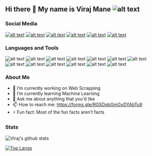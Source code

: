 ## Hi there 👋 My name is Viraj Mane ![alt text][7.1]

### Social Media

[![alt text][1.1]][1]
[![alt text][2.1]][2]
[![alt text][3.1]][3]
[![alt text][4.1]][4]
[![alt text][5.1]][5]
[![alt text][6.1]][6]

[1.1]: https://1.bp.blogspot.com/-fEeZZyOHoV4/X7aX79Ht8NI/AAAAAAAAAkY/cabfzAdcBh0U4qdg7R8aihoiFzTrJJQ9QCLcBGAsYHQ/s50/icons8-linkedin-50.png (Linkedin icon with padding)
[2.1]: https://1.bp.blogspot.com/-LhomBYHuXB0/X7aX7eyDzFI/AAAAAAAAAkU/N8nP3l4llPEnXpiezcdb6zmJeXhxg0DIgCLcBGAsYHQ/s50/icons8-github-50.png (github icon with padding)
[3.1]: https://1.bp.blogspot.com/-R4puPrGsU6o/X7aX7aZFZII/AAAAAAAAAkQ/iHMpL7zJqp4BB9Ae4P-j2XMX17qkep0kACLcBGAsYHQ/s0/icons8-instagram-50.png (Instagram icon with padding)
[4.1]: https://1.bp.blogspot.com/-i3GlTdkqyYU/X7aX8CnTgrI/AAAAAAAAAkg/L4HKmNq_pX0KYyNQ1MXYE3q7Sm3XtnlqwCLcBGAsYHQ/s50/icons8-stack-overflow-50.png (stackoverflow icon with padding)
[5.1]: https://lh3.googleusercontent.com/-9Cty2tDO5oU/X7aZx_sWyRI/AAAAAAAAAlM/At2PiLVVn98tq16LoTlBqQijheqT3rNQQCLcBGAsYHQ/icons8-telegram-app-50.png (dribbble icon with padding)
[6.1]: https://1.bp.blogspot.com/-rJTC50wiu38/X7aX7LgbRvI/AAAAAAAAAkM/2rPV8VNUyIAUHeREQSK9BBgZoCyblaDJACLcBGAsYHQ/s0/icons8-facebook-50.png (facebook icon with padding)
[7.1]: https://www.codewars.com/users/virajmane/badges/micro

[1]: http://www.linkedin.com/in/virajmane
[2]: http://www.github.com/virajmane
[3]: https://www.instagram.com/viraj.py
[4]: https://stackoverflow.com/users/13546849/viraj-mane
[5]: http://t.me/virajmane
[6]: https://www.facebook.com/people/Viraj-Mane/100007237389432



### Languages and Tools

![alt text][1.2]
![alt text][2.2]
![alt text][3.2]
![alt text][4.2]
![alt text][5.2]
![alt text][6.2]
![alt text][7.2]
![alt text][9.2]
![alt text][10.2]
![alt text][11.2]
![alt text][12.2]
![alt text][13.2]
![alt text][14.2]

[1.2]: https://1.bp.blogspot.com/-n9RdHHCWns4/X7aezY91lRI/AAAAAAAAAmg/OO-5D3_8c20sMqNcIVmW-I0i4uBZHUcGwCLcBGAsYHQ/s50/icons8-python-50-2.png
[2.2]: https://1.bp.blogspot.com/-d9eEsp6sLT4/X7aeuNzQ8iI/AAAAAAAAAlY/SLkpoBqXqcIuxJRYTl4QrW1nK0qsjzKdwCLcBGAsYHQ/s50/icons8-c%252B%252B-50.png
[3.2]: https://1.bp.blogspot.com/-DV3wDg4kt0s/X7aew8Vb0pI/AAAAAAAAAl8/ZCw48-H5Cf0oDafvaljl1AEFsVXeZ5O1wCLcBGAsYHQ/s50/icons8-javascript-50-2.png
[4.2]: https://1.bp.blogspot.com/-YpQEaMTcQTs/X7aeva89i4I/AAAAAAAAAls/tdAuuxphSpYo81575oxWkyo81jG7tQWKACLcBGAsYHQ/s320/icons8-google-cloud-platform-50.png
[5.2]: https://lh3.googleusercontent.com/-kNJcmvW1Uh0/X7ahRMUlGqI/AAAAAAAAAnk/5kSWINH_3nkY9Sn0pTM8G3NuzVaZfzgRwCLcBGAsYHQ/icons8-bootstrap-50.png
[6.2]: https://1.bp.blogspot.com/-ygsUwSl8Lok/X7aev08c0PI/AAAAAAAAAlw/GA_5aKzOrrUyesaul752SVDAAjHi_EAKACLcBGAsYHQ/s320/icons8-html-5-50-2.png
[7.2]: https://1.bp.blogspot.com/-62hFllZymSk/X7aeyDVPwXI/AAAAAAAAAmQ/jwRMCDhG9qE5X7Lh0jMVbgkijSBqqa5nwCLcBGAsYHQ/s320/icons8-mongodb-50.png
[9.2]: https://1.bp.blogspot.com/-qJU1WU6ET5c/X7ae0-Z20hI/AAAAAAAAAm4/U_lU68GxQUA8FJXTneokom8mHGVGdjz2wCLcBGAsYHQ/s320/icons8-vue-js-50.png
[10.2]: https://1.bp.blogspot.com/-3QKeSAuFD7o/X7aexvmKuCI/AAAAAAAAAmI/ttT5sCJo0ZIHxqXLuVJL3uPtO8umVw6_wCLcBGAsYHQ/s320/icons8-kubernetes-50.png
[11.2]: https://1.bp.blogspot.com/-_68-3vZna_g/X7aeuWJzrRI/AAAAAAAAAlg/4InnIMXBPscUyx_ECPF8rVzSFeYUM_aGQCLcBGAsYHQ/s320/icons8-docker-container-50.png
[12.2]: https://1.bp.blogspot.com/-kStaPkSbh_Q/X7aexEVw3yI/AAAAAAAAAmE/5EyUmJs_9hUFHKk29Xh0iPgVIRMZ-ijlgCLcBGAsYHQ/s320/icons8-kali-linux-50.png
[13.2]: https://1.bp.blogspot.com/-Kt7GD3GKMgs/X7aey2RitjI/AAAAAAAAAmc/K15qCQMU4aAkDIK7zQ8GAj0KvhzV99PuQCLcBGAsYHQ/s320/icons8-pycharm-50.png
[14.2]: https://1.bp.blogspot.com/-stOQRcH1W7g/X7aeyaADn7I/AAAAAAAAAmU/l1wO50lg1QUQ4P5LRrlFACAyiuD-rlJrACLcBGAsYHQ/s320/icons8-mysql-logo-50.png



### About Me
- 🔭 I’m currently working on Web Scrapping
- 🌱 I’m currently learning Machine Learning
- 💬 Ask me about anything that you'd like
- 📫 How to reach me: https://forms.gle/RGSDpbGmGvDYAbTu9
- ⚡ Fun fact: Most of the fun facts aren't facts

### Stats
![Viraj's github stats](https://github-readme-stats.vercel.app/api?username=virajmane&show_icons=true)

[![Top Langs](https://github-readme-stats.vercel.app/api/top-langs/?username=virajmane&layout=compact)](https://github.com/anuraghazra/github-readme-stats)
